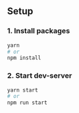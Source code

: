 ## Setup
### 1. Install packages
```bash
yarn
# or
npm install
```

### 2. Start dev-server

```bash
yarn start
# or
npm run start
```

